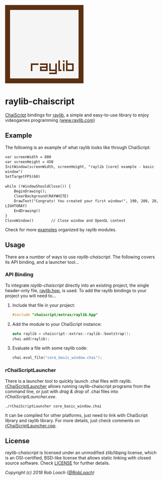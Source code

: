 <img src="logo/raylib_256x256.png" width=256>

# raylib-chaiscript

[ChaiScript](https://chaiscript.com) bindings for [raylib](https://www.raylib.com/), a simple and easy-to-use library to enjoy videogames programming (www.raylib.com)

## Example

The following is an example of what raylib looks like through ChaiScript:

``` chaiscript
var screenWidth = 800
var screenHeight = 450
InitWindow(screenWidth, screenHeight, "raylib [core] example - basic window")
SetTargetFPS(60)

while (!WindowShouldClose()) {
    BeginDrawing();
    ClearBackground(RAYWHITE)
    DrawText("Congrats! You created your first window!", 190, 200, 20, LIGHTGRAY)
    EndDrawing()
}
CloseWindow()        // Close window and OpenGL context
```

Check for more [examples](examples) organized by raylib modules.

## Usage

There are a number of ways to use *raylib-chaiscript*. The following covers its API binding, and a launcher tool...

### API Binding

To integrate *raylib-chaiscript* directly into an existing project, the single header-only file, [raylib.hpp](include/chaiscript/extras/raylib.hpp), is used. To add the raylib bindings to your project you will need to...

1. Include that file in your project:
    ``` c++
    #include "chaiscript/extras/raylib.hpp"
    ```

2. Add the module to your ChaiScript instance:
    ``` c++
    auto raylib = chaiscript::extras::raylib::bootstrap();
    chai.add(raylib);
    ```

3. Evaluate a file with some raylib code:
    ``` c++
    chai.eval_file("core_basic_window.chai");
    ```

### rChaiScriptLauncher

There is a launcher tool to quickly launch .chai files with raylib. [rChaiScriptLauncher](tools/rChaiScriptLauncher/rChaiScriptLauncher.cpp) allows running raylib-chaiscript
programs from the command line, or just with *drag & drop* of .chai files into *rChaiScriptLauncher.exe*.

```
./rChaiScriptLauncher core_basic_window.chai
```

It can be compiled for other platforms, just need to link with ChaiScript library and raylib library. For more details, just check comments on [rChaiScriptLauncher.cpp](tools/rChaiScriptLauncher/rChaiScriptLauncher.cpp).

## License

*raylib-chaiscript* is licensed under an unmodified zlib/libpng license, which is an OSI-certified, 
BSD-like license that allows static linking with closed source software. Check [LICENSE](LICENSE) for further details.

*Copyright (c) 2018 Rob Loach ([@RobLoach](https://twitter.com/RobLoach))*
